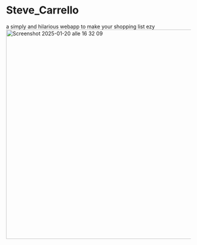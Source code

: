 # Steve_Carrello
a simply and hilarious webapp to make your shopping list ezy <br>
<img width="570" alt="Screenshot 2025-01-20 alle 16 32 09" src="https://github.com/user-attachments/assets/339c59c9-0904-4035-b769-bade2b0057c1" />
